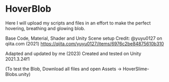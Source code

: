 # HoverBlob
Here I will upload my scripts and files in an effort to make the perfect hovering, breathing and glowing blob.

Base Code, Material, Shader and Unity Scene setup Credit: @yuyu0127 on qiita.com (2021) https://qiita.com/yuyu0127/items/6976c2be84875610b310

Adapted and updated by me (2023)
Created and tested on Unity 2021.3.24f1

(To test the Blob, Download all files and open Assets -> HoverSlime-Blobs.unity)
